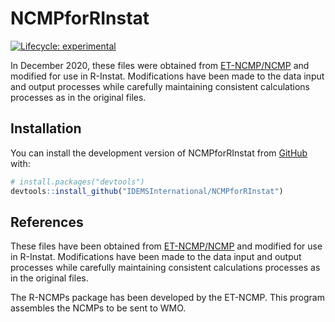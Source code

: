 
<!-- README.md is generated from README.Rmd. Please edit that file -->

# NCMPforRInstat

<!-- badges: start -->

[![Lifecycle:
experimental](https://img.shields.io/badge/lifecycle-experimental-orange.svg)](https://lifecycle.r-lib.org/articles/stages.html#experimental)
<!-- badges: end -->

In December 2020, these files were obtained from
[ET-NCMP/NCMP](https://github.com/ET-NCMP/NCMP) and modified for use in
R-Instat. Modifications have been made to the data input and output
processes while carefully maintaining consistent calculations processes
as in the original files.

## Installation

You can install the development version of NCMPforRInstat from
[GitHub](https://github.com/) with:

``` r
# install.packages("devtools")
devtools::install_github("IDEMSInternational/NCMPforRInstat")
```

## References

These files have been obtained from
[ET-NCMP/NCMP](https://github.com/ET-NCMP/NCMP) and modified for use in
R-Instat. Modifications have been made to the data input and output
processes while carefully maintaining consistent calculations processes
as in the original files.

The R-NCMPs package has been developed by the ET-NCMP. This program
assembles the NCMPs to be sent to WMO.
